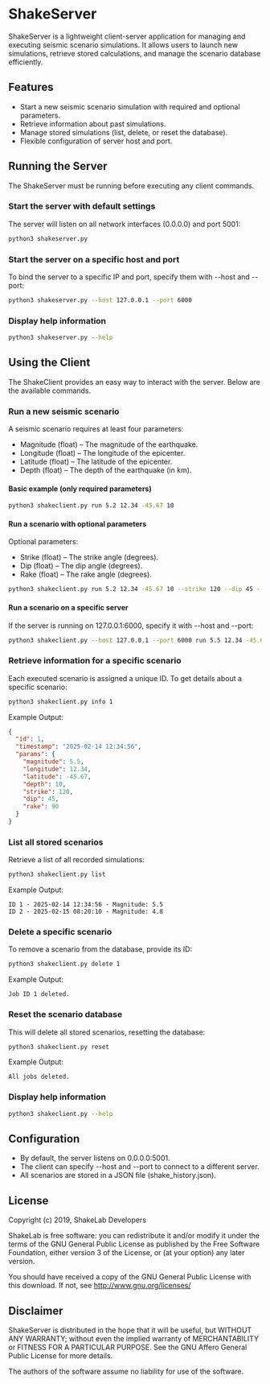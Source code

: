 # ShakeServer

ShakeServer is a lightweight client-server application for managing and executing seismic scenario simulations. 
It allows users to launch new simulations, retrieve stored calculations, and manage the scenario database efficiently.

## Features
- Start a new seismic scenario simulation with required and optional parameters.
- Retrieve information about past simulations.
- Manage stored simulations (list, delete, or reset the database).
- Flexible configuration of server host and port.

## Running the Server

The ShakeServer must be running before executing any client commands.

### Start the server with default settings
The server will listen on all network interfaces (0.0.0.0) and port 5001:
```sh
python3 shakeserver.py
```

### Start the server on a specific host and port
To bind the server to a specific IP and port, specify them with --host and --port:
```sh
python3 shakeserver.py --host 127.0.0.1 --port 6000
```

### Display help information
```sh
python3 shakeserver.py --help
```

## Using the Client

The ShakeClient provides an easy way to interact with the server. Below are the available commands.

### Run a new seismic scenario
A seismic scenario requires at least four parameters:
- Magnitude (float) – The magnitude of the earthquake.
- Longitude (float) – The longitude of the epicenter.
- Latitude (float) – The latitude of the epicenter.
- Depth (float) – The depth of the earthquake (in km).

#### Basic example (only required parameters)
```sh
python3 shakeclient.py run 5.2 12.34 -45.67 10
```

#### Run a scenario with optional parameters
Optional parameters:
- Strike (float) – The strike angle (degrees).
- Dip (float) – The dip angle (degrees).
- Rake (float) – The rake angle (degrees).

```sh
python3 shakeclient.py run 5.2 12.34 -45.67 10 --strike 120 --dip 45 --rake 90
```

#### Run a scenario on a specific server
If the server is running on 127.0.0.1:6000, specify it with --host and --port:
```sh
python3 shakeclient.py --host 127.0.0.1 --port 6000 run 5.5 12.34 -45.67 10
```

### Retrieve information for a specific scenario
Each executed scenario is assigned a unique ID. To get details about a specific scenario:

```sh
python3 shakeclient.py info 1
```
Example Output:
```json
{
  "id": 1,
  "timestamp": "2025-02-14 12:34:56",
  "params": {
    "magnitude": 5.5,
    "longitude": 12.34,
    "latitude": -45.67,
    "depth": 10,
    "strike": 120,
    "dip": 45,
    "rake": 90
  }
}
```

### List all stored scenarios
Retrieve a list of all recorded simulations:
```sh
python3 shakeclient.py list
```
Example Output:
```
ID 1 - 2025-02-14 12:34:56 - Magnitude: 5.5
ID 2 - 2025-02-15 08:20:10 - Magnitude: 4.8
```

### Delete a specific scenario
To remove a scenario from the database, provide its ID:
```sh
python3 shakeclient.py delete 1
```
Example Output:
```
Job ID 1 deleted.
```

### Reset the scenario database
This will delete all stored scenarios, resetting the database:
```sh
python3 shakeclient.py reset
```
Example Output:
```
All jobs deleted.
```

### Display help information
```sh
python3 shakeclient.py --help
```

## Configuration
- By default, the server listens on 0.0.0.0:5001.
- The client can specify --host and --port to connect to a different server.
- All scenarios are stored in a JSON file (shake_history.json).

## License
Copyright (c) 2019, ShakeLab Developers

ShakeLab is free software: you can redistribute it and/or modify it under the terms of the GNU General Public License as published by the Free Software Foundation, either version 3 of the License, or (at your option) any later version.

You should have received a copy of the GNU General Public License with this download. If not, see http://www.gnu.org/licenses/

## Disclaimer
ShakeServer is distributed in the hope that it will be useful, but WITHOUT ANY WARRANTY; without even the implied warranty of MERCHANTABILITY or FITNESS FOR A PARTICULAR PURPOSE. See the GNU Affero General Public License for more details.

The authors of the software assume no liability for use of the software.
